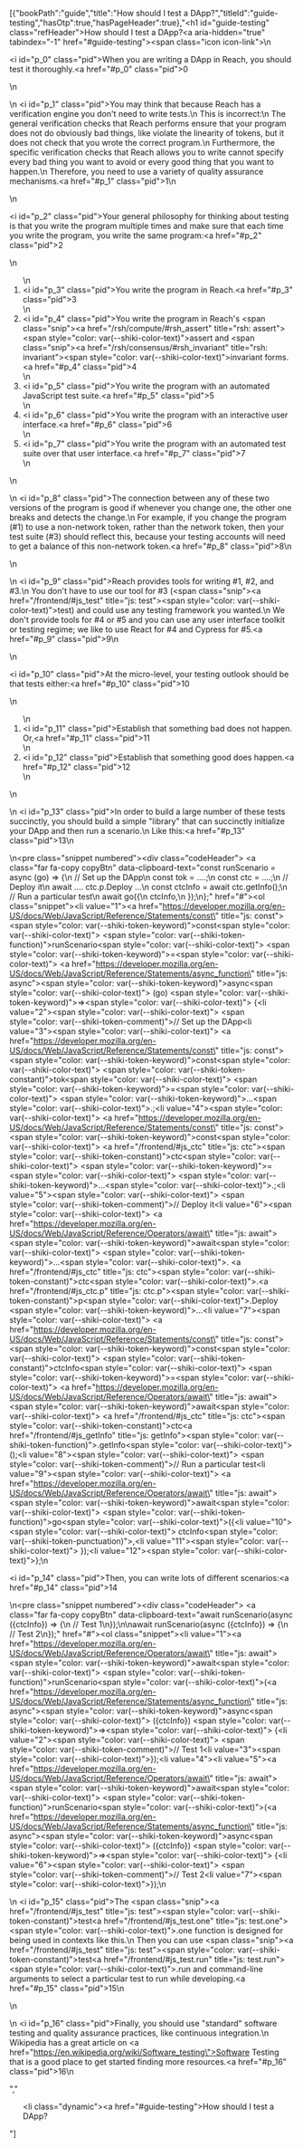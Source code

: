 [{"bookPath":"guide","title":"How should I test a DApp?","titleId":"guide-testing","hasOtp":true,"hasPageHeader":true},"<h1 id=\"guide-testing\" class=\"refHeader\">How should I test a DApp?<a aria-hidden=\"true\" tabindex=\"-1\" href=\"#guide-testing\"><span class=\"icon icon-link\"></span></a></h1>\n<p><i id=\"p_0\" class=\"pid\"></i>When you are writing a DApp in Reach, you should test it thoroughly.<a href=\"#p_0\" class=\"pid\">0</a></p>\n<p>\n  <i id=\"p_1\" class=\"pid\"></i>You may think that because Reach has a verification engine you don't need to write tests.\n  This is incorrect:\n  The general verification checks that Reach performs ensure that your program does not do obviously bad things, like violate the linearity of tokens, but it does not check that you wrote the correct program.\n  Furthermore, the specific verification checks that Reach allows you to write cannot specify every bad thing you want to avoid or every good thing that you want to happen.\n  Therefore, you need to use a variety of quality assurance mechanisms.<a href=\"#p_1\" class=\"pid\">1</a>\n</p>\n<p><i id=\"p_2\" class=\"pid\"></i>Your general philosophy for thinking about testing is that you write the program multiple times and make sure that each time you write the program, you write the same program:<a href=\"#p_2\" class=\"pid\">2</a></p>\n<ol>\n  <li><i id=\"p_3\" class=\"pid\"></i>You write the program in Reach.<a href=\"#p_3\" class=\"pid\">3</a></li>\n  <li><i id=\"p_4\" class=\"pid\"></i>You write the program in Reach's <span class=\"snip\"><a href=\"/rsh/compute/#rsh_assert\" title=\"rsh: assert\"><span style=\"color: var(--shiki-color-text)\">assert</span></a></span> and <span class=\"snip\"><a href=\"/rsh/consensus/#rsh_invariant\" title=\"rsh: invariant\"><span style=\"color: var(--shiki-color-text)\">invariant</span></a></span> forms.<a href=\"#p_4\" class=\"pid\">4</a></li>\n  <li><i id=\"p_5\" class=\"pid\"></i>You write the program with an automated JavaScript test suite.<a href=\"#p_5\" class=\"pid\">5</a></li>\n  <li><i id=\"p_6\" class=\"pid\"></i>You write the program with an interactive user interface.<a href=\"#p_6\" class=\"pid\">6</a></li>\n  <li><i id=\"p_7\" class=\"pid\"></i>You write the program with an automated test suite over that user interface.<a href=\"#p_7\" class=\"pid\">7</a></li>\n</ol>\n<p>\n  <i id=\"p_8\" class=\"pid\"></i>The connection between any of these two versions of the program is good if whenever you change one, the other one breaks and detects the change.\n  For example, if you change the program (#1) to use a non-network token, rather than the network token, then your test suite (#3) should reflect this, because your testing accounts will need to get a balance of this non-network token.<a href=\"#p_8\" class=\"pid\">8</a>\n</p>\n<p>\n  <i id=\"p_9\" class=\"pid\"></i>Reach provides tools for writing #1, #2, and #3.\n  You don't have to use our tool for #3 (<span class=\"snip\"><a href=\"/frontend/#js_test\" title=\"js: test\"><span style=\"color: var(--shiki-color-text)\">test</span></a></span>) and could use any testing framework you wanted.\n  We don't provide tools for #4 or #5 and you can use any user interface toolkit or testing regime; we like to use React for #4 and Cypress for #5.<a href=\"#p_9\" class=\"pid\">9</a>\n</p>\n<p><i id=\"p_10\" class=\"pid\"></i>At the micro-level, your testing outlook should be that tests either:<a href=\"#p_10\" class=\"pid\">10</a></p>\n<ol>\n  <li><i id=\"p_11\" class=\"pid\"></i>Establish that something bad does not happen. Or,<a href=\"#p_11\" class=\"pid\">11</a></li>\n  <li><i id=\"p_12\" class=\"pid\"></i>Establish that something good does happen.<a href=\"#p_12\" class=\"pid\">12</a></li>\n</ol>\n<p>\n  <i id=\"p_13\" class=\"pid\"></i>In order to build a large number of these tests succinctly, you should build a simple \"library\" that can succinctly initialize your DApp and then run a scenario.\n  Like this:<a href=\"#p_13\" class=\"pid\">13</a>\n</p>\n<pre class=\"snippet numbered\"><div class=\"codeHeader\">&nbsp;<a class=\"far fa-copy copyBtn\" data-clipboard-text=\"const runScenario = async (go) => {\n  // Set up the DApp\n  const tok = ....;\n  const ctc = ....;\n  // Deploy it\n  await .... ctc.p.Deploy ...\n  const ctcInfo = await ctc.getInfo();\n  // Run a particular test\n  await go({\n    ctcInfo,\n  });\n};\" href=\"#\"></a></div><ol class=\"snippet\"><li value=\"1\"><a href=\"https://developer.mozilla.org/en-US/docs/Web/JavaScript/Reference/Statements/const\" title=\"js: const\"><span style=\"color: var(--shiki-token-keyword)\">const</span></a><span style=\"color: var(--shiki-color-text)\"> </span><span style=\"color: var(--shiki-token-function)\">runScenario</span><span style=\"color: var(--shiki-color-text)\"> </span><span style=\"color: var(--shiki-token-keyword)\">=</span><span style=\"color: var(--shiki-color-text)\"> </span><a href=\"https://developer.mozilla.org/en-US/docs/Web/JavaScript/Reference/Statements/async_function\" title=\"js: async\"><span style=\"color: var(--shiki-token-keyword)\">async</span></a><span style=\"color: var(--shiki-color-text)\"> (go) </span><span style=\"color: var(--shiki-token-keyword)\">=&gt;</span><span style=\"color: var(--shiki-color-text)\"> {</span></li><li value=\"2\"><span style=\"color: var(--shiki-color-text)\">  </span><span style=\"color: var(--shiki-token-comment)\">// Set up the DApp</span></li><li value=\"3\"><span style=\"color: var(--shiki-color-text)\">  </span><a href=\"https://developer.mozilla.org/en-US/docs/Web/JavaScript/Reference/Statements/const\" title=\"js: const\"><span style=\"color: var(--shiki-token-keyword)\">const</span></a><span style=\"color: var(--shiki-color-text)\"> </span><span style=\"color: var(--shiki-token-constant)\">tok</span><span style=\"color: var(--shiki-color-text)\"> </span><span style=\"color: var(--shiki-token-keyword)\">=</span><span style=\"color: var(--shiki-color-text)\"> </span><span style=\"color: var(--shiki-token-keyword)\">...</span><span style=\"color: var(--shiki-color-text)\">.;</span></li><li value=\"4\"><span style=\"color: var(--shiki-color-text)\">  </span><a href=\"https://developer.mozilla.org/en-US/docs/Web/JavaScript/Reference/Statements/const\" title=\"js: const\"><span style=\"color: var(--shiki-token-keyword)\">const</span></a><span style=\"color: var(--shiki-color-text)\"> </span><a href=\"/frontend/#js_ctc\" title=\"js: ctc\"><span style=\"color: var(--shiki-token-constant)\">ctc</span></a><span style=\"color: var(--shiki-color-text)\"> </span><span style=\"color: var(--shiki-token-keyword)\">=</span><span style=\"color: var(--shiki-color-text)\"> </span><span style=\"color: var(--shiki-token-keyword)\">...</span><span style=\"color: var(--shiki-color-text)\">.;</span></li><li value=\"5\"><span style=\"color: var(--shiki-color-text)\">  </span><span style=\"color: var(--shiki-token-comment)\">// Deploy it</span></li><li value=\"6\"><span style=\"color: var(--shiki-color-text)\">  </span><a href=\"https://developer.mozilla.org/en-US/docs/Web/JavaScript/Reference/Operators/await\" title=\"js: await\"><span style=\"color: var(--shiki-token-keyword)\">await</span></a><span style=\"color: var(--shiki-color-text)\"> </span><span style=\"color: var(--shiki-token-keyword)\">...</span><span style=\"color: var(--shiki-color-text)\">. </span><a href=\"/frontend/#js_ctc\" title=\"js: ctc\"><span style=\"color: var(--shiki-token-constant)\">ctc</span></a><span style=\"color: var(--shiki-color-text)\">.</span><a href=\"/frontend/#js_ctc.p\" title=\"js: ctc.p\"><span style=\"color: var(--shiki-token-constant)\">p</span></a><span style=\"color: var(--shiki-color-text)\">.Deploy </span><span style=\"color: var(--shiki-token-keyword)\">...</span></li><li value=\"7\"><span style=\"color: var(--shiki-color-text)\">  </span><a href=\"https://developer.mozilla.org/en-US/docs/Web/JavaScript/Reference/Statements/const\" title=\"js: const\"><span style=\"color: var(--shiki-token-keyword)\">const</span></a><span style=\"color: var(--shiki-color-text)\"> </span><span style=\"color: var(--shiki-token-constant)\">ctcInfo</span><span style=\"color: var(--shiki-color-text)\"> </span><span style=\"color: var(--shiki-token-keyword)\">=</span><span style=\"color: var(--shiki-color-text)\"> </span><a href=\"https://developer.mozilla.org/en-US/docs/Web/JavaScript/Reference/Operators/await\" title=\"js: await\"><span style=\"color: var(--shiki-token-keyword)\">await</span></a><span style=\"color: var(--shiki-color-text)\"> </span><a href=\"/frontend/#js_ctc\" title=\"js: ctc\"><span style=\"color: var(--shiki-token-constant)\">ctc</span></a><a href=\"/frontend/#js_getInfo\" title=\"js: getInfo\"><span style=\"color: var(--shiki-token-function)\">.getInfo</span></a><span style=\"color: var(--shiki-color-text)\">();</span></li><li value=\"8\"><span style=\"color: var(--shiki-color-text)\">  </span><span style=\"color: var(--shiki-token-comment)\">// Run a particular test</span></li><li value=\"9\"><span style=\"color: var(--shiki-color-text)\">  </span><a href=\"https://developer.mozilla.org/en-US/docs/Web/JavaScript/Reference/Operators/await\" title=\"js: await\"><span style=\"color: var(--shiki-token-keyword)\">await</span></a><span style=\"color: var(--shiki-color-text)\"> </span><span style=\"color: var(--shiki-token-function)\">go</span><span style=\"color: var(--shiki-color-text)\">({</span></li><li value=\"10\"><span style=\"color: var(--shiki-color-text)\">    ctcInfo</span><span style=\"color: var(--shiki-token-punctuation)\">,</span></li><li value=\"11\"><span style=\"color: var(--shiki-color-text)\">  });</span></li><li value=\"12\"><span style=\"color: var(--shiki-color-text)\">};</span></li></ol></pre>\n<p><i id=\"p_14\" class=\"pid\"></i>Then, you can write lots of different scenarios:<a href=\"#p_14\" class=\"pid\">14</a></p>\n<pre class=\"snippet numbered\"><div class=\"codeHeader\">&nbsp;<a class=\"far fa-copy copyBtn\" data-clipboard-text=\"await runScenario(async ({ctcInfo}) => {\n  // Test 1\n});\n\nawait runScenario(async ({ctcInfo}) => {\n  // Test 2\n});\" href=\"#\"></a></div><ol class=\"snippet\"><li value=\"1\"><a href=\"https://developer.mozilla.org/en-US/docs/Web/JavaScript/Reference/Operators/await\" title=\"js: await\"><span style=\"color: var(--shiki-token-keyword)\">await</span></a><span style=\"color: var(--shiki-color-text)\"> </span><span style=\"color: var(--shiki-token-function)\">runScenario</span><span style=\"color: var(--shiki-color-text)\">(</span><a href=\"https://developer.mozilla.org/en-US/docs/Web/JavaScript/Reference/Statements/async_function\" title=\"js: async\"><span style=\"color: var(--shiki-token-keyword)\">async</span></a><span style=\"color: var(--shiki-color-text)\"> ({ctcInfo}) </span><span style=\"color: var(--shiki-token-keyword)\">=&gt;</span><span style=\"color: var(--shiki-color-text)\"> {</span></li><li value=\"2\"><span style=\"color: var(--shiki-color-text)\">  </span><span style=\"color: var(--shiki-token-comment)\">// Test 1</span></li><li value=\"3\"><span style=\"color: var(--shiki-color-text)\">});</span></li><li value=\"4\"></li><li value=\"5\"><a href=\"https://developer.mozilla.org/en-US/docs/Web/JavaScript/Reference/Operators/await\" title=\"js: await\"><span style=\"color: var(--shiki-token-keyword)\">await</span></a><span style=\"color: var(--shiki-color-text)\"> </span><span style=\"color: var(--shiki-token-function)\">runScenario</span><span style=\"color: var(--shiki-color-text)\">(</span><a href=\"https://developer.mozilla.org/en-US/docs/Web/JavaScript/Reference/Statements/async_function\" title=\"js: async\"><span style=\"color: var(--shiki-token-keyword)\">async</span></a><span style=\"color: var(--shiki-color-text)\"> ({ctcInfo}) </span><span style=\"color: var(--shiki-token-keyword)\">=&gt;</span><span style=\"color: var(--shiki-color-text)\"> {</span></li><li value=\"6\"><span style=\"color: var(--shiki-color-text)\">  </span><span style=\"color: var(--shiki-token-comment)\">// Test 2</span></li><li value=\"7\"><span style=\"color: var(--shiki-color-text)\">});</span></li></ol></pre>\n<p>\n  <i id=\"p_15\" class=\"pid\"></i>The <span class=\"snip\"><a href=\"/frontend/#js_test\" title=\"js: test\"><span style=\"color: var(--shiki-token-constant)\">test</span></a><a href=\"/frontend/#js_test.one\" title=\"js: test.one\"><span style=\"color: var(--shiki-color-text)\">.one</span></a></span> function is designed for being used in contexts like this.\n  Then you can use <span class=\"snip\"><a href=\"/frontend/#js_test\" title=\"js: test\"><span style=\"color: var(--shiki-token-constant)\">test</span></a><a href=\"/frontend/#js_test.run\" title=\"js: test.run\"><span style=\"color: var(--shiki-color-text)\">.run</span></a></span> and command-line arguments to select a particular test to run while developing.<a href=\"#p_15\" class=\"pid\">15</a>\n</p>\n<p>\n  <i id=\"p_16\" class=\"pid\"></i>Finally, you should use \"standard\" software testing and quality assurance practices, like continuous integration.\n  Wikipedia has a great article on <a href=\"https://en.wikipedia.org/wiki/Software_testing\">Software Testing</a> that is a good place to get started finding more resources.<a href=\"#p_16\" class=\"pid\">16</a>\n</p>","<ul><li class=\"dynamic\"><a href=\"#guide-testing\">How should I test a DApp?</a></li></ul>"]